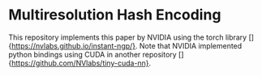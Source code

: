 # Multiresolution Hash Encoding

This repository implements this paper by NVIDIA using the torch library []{https://nvlabs.github.io/instant-ngp/}. Note that NVIDIA implemented python bindings using CUDA in another repository []{https://github.com/NVlabs/tiny-cuda-nn}.